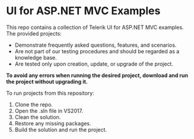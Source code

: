 UI for ASP.NET MVC Examples
==========================

This repo contains a collection of Telerik UI for ASP.NET MVC examples. The provided projects:

- Demonstrate frequently asked questions, features, and scenarios.
- Are not part of our testing procedures and should be regarded as a knowledge base. 
- Are tested only upon creation, update, or upgrade of the project.

**To avoid any errors when running the desired project, download and run the project without upgrading it.**

To run projects from this repository:

1. Clone the repo.
2. Open the .sln file in VS2017.
3. Clean the solution.
4. Restore any missing packages.
5. Build the solution and run the project.
